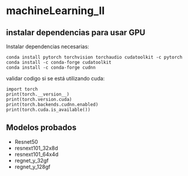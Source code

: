 # machineLearning_II

## instalar dependencias para usar GPU

Instalar dependencias necesarias:

```
conda install pytorch torchvision torchaudio cudatoolkit -c pytorch
conda install -c conda-forge cudatoolkit
conda install -c conda-forge cudnn
```

validar codigo si se está utilizando cuda:

```
import torch
print(torch.__version__)
print(torch.version.cuda)
print(torch.backends.cudnn.enabled)
print(torch.cuda.is_available())
```
## Modelos probados

- Resnet50
- resnext101_32x8d
- resnext101_64x4d
- regnet_y_32gf
- regnet_y_128gf
